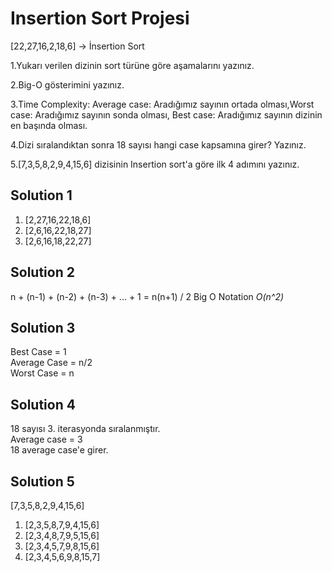 # Insertion Sort Projesi

[22,27,16,2,18,6] -> İnsertion Sort

1.Yukarı verilen dizinin sort türüne göre aşamalarını yazınız.

2.Big-O gösterimini yazınız.

3.Time Complexity: Average case: Aradığımız sayının ortada olması,Worst case: Aradığımız sayının sonda olması, Best case: Aradığımız sayının dizinin en başında olması.

4.Dizi sıralandıktan sonra 18 sayısı hangi case kapsamına girer? Yazınız.

5.[7,3,5,8,2,9,4,15,6] dizisinin Insertion sort'a göre ilk 4 adımını yazınız.

## Solution 1

1. [2,27,16,22,18,6]
2. [2,6,16,22,18,27]
3. [2,6,16,18,22,27]

## Solution 2

n + (n-1) + (n-2) + (n-3) + ... + 1 = n(n+1) / 2 
Big O Notation *O(n^2)*

## Solution 3

Best Case = 1  
Average Case = n/2  
Worst Case = n  

## Solution 4

18 sayısı 3. iterasyonda sıralanmıştır.  
Average case = 3  
18 average case'e girer.  

## Solution 5

[7,3,5,8,2,9,4,15,6]

1. [2,3,5,8,7,9,4,15,6]
2. [2,3,4,8,7,9,5,15,6]
3. [2,3,4,5,7,9,8,15,6]
4. [2,3,4,5,6,9,8,15,7]


